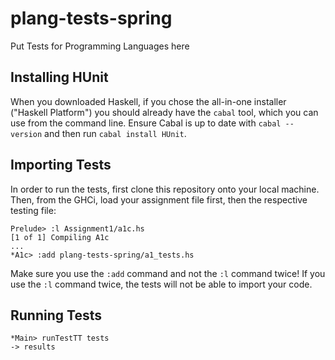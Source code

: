 # plang-tests-spring
Put Tests for Programming Languages here

## Installing HUnit

When you downloaded Haskell, if you chose the all-in-one installer ("Haskell Platform") you should already have the `cabal` tool, which you can use from the command line. Ensure Cabal is up to date with `cabal --version` and then run `cabal install HUnit`.

## Importing Tests

In order to run the tests, first clone this repository onto your local machine. Then, from the GHCi, load your assignment file first, then the respective testing file:

```
Prelude> :l Assignment1/a1c.hs
[1 of 1] Compiling A1c
...
*A1c> :add plang-tests-spring/a1_tests.hs
```

Make sure you use the `:add` command and not the `:l` command twice! If you use the `:l` command twice, the tests will not be able to import your code. 

## Running Tests

```
*Main> runTestTT tests
-> results
```